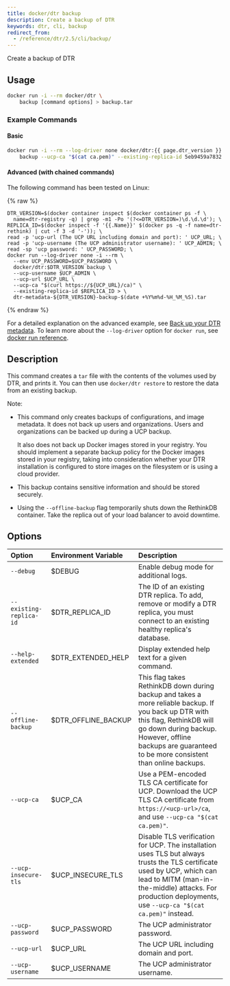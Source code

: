 ```yaml
---
title: docker/dtr backup
description: Create a backup of DTR
keywords: dtr, cli, backup
redirect_from:                                                                                                               
  - /reference/dtr/2.5/cli/backup/  
---
```


Create a backup of DTR

## Usage

```bash
docker run -i --rm docker/dtr \
    backup [command options] > backup.tar
```

### Example Commands

#### Basic

```bash 
docker run -i --rm --log-driver none docker/dtr:{{ page.dtr_version }} \
    backup --ucp-ca "$(cat ca.pem)" --existing-replica-id 5eb9459a7832 > backup.tar
```

#### Advanced (with chained commands)

The following command has been tested on Linux:

{% raw %}
```none
DTR_VERSION=$(docker container inspect $(docker container ps -f \
  name=dtr-registry -q) | grep -m1 -Po '(?<=DTR_VERSION=)\d.\d.\d'); \
REPLICA_ID=$(docker inspect -f '{{.Name}}' $(docker ps -q -f name=dtr-rethink) | cut -f 3 -d '-')); \
read -p 'ucp-url (The UCP URL including domain and port): ' UCP_URL; \
read -p 'ucp-username (The UCP administrator username): ' UCP_ADMIN; \
read -sp 'ucp password: ' UCP_PASSWORD; \
docker run --log-driver none -i --rm \
  --env UCP_PASSWORD=$UCP_PASSWORD \
  docker/dtr:$DTR_VERSION backup \
  --ucp-username $UCP_ADMIN \
  --ucp-url $UCP_URL \
  --ucp-ca "$(curl https://${UCP_URL}/ca)" \
  --existing-replica-id $REPLICA_ID > \
  dtr-metadata-${DTR_VERSION}-backup-$(date +%Y%m%d-%H_%M_%S).tar
```
{% endraw %}

For a detailed explanation on the advanced example, see 
[Back up your DTR metadata](/ee/dtr/admin/disaster-recovery/create-a-backup/#back-up-dtr-metadata).
To learn more about the `--log-driver` option for `docker run`, see [docker run reference](/engine/reference/run/#logging-drivers---log-driver). 

## Description

This command creates a `tar` file with the contents of the volumes used by
DTR, and prints it. You can then use `docker/dtr restore` to restore the data
from an existing backup.


Note:

  * This command only creates backups of configurations, and image metadata.
    It does not back up users and organizations. Users and organizations can be
    backed up during a UCP backup.

    It also does not back up Docker images stored in your registry.
    You should implement a separate backup policy for the Docker images stored
    in your registry, taking into consideration whether your DTR installation is
    configured to store images on the filesystem or is using a cloud provider.

  * This backup contains sensitive information and should be
    stored securely.

  * Using the `--offline-backup` flag temporarily shuts down the RethinkDB container. 
    Take the replica out of your load balancer to avoid downtime.


## Options

| Option                        | Environment Variable      | Description                                                                          |
|:------------------------------|:--------------------------|:-------------------------------------------------------------------------------------|
| `--debug` | $DEBUG | Enable debug mode for additional logs. |
| `--existing-replica-id` | $DTR_REPLICA_ID | The ID of an existing DTR replica. To add, remove or modify a DTR replica, you must connect to an existing healthy replica's database. |
| `--help-extended` | $DTR_EXTENDED_HELP | Display extended help text for a given command. |
| `--offline-backup` | $DTR_OFFLINE_BACKUP | This flag takes RethinkDB down during backup and takes a more reliable backup. If you back up DTR with this flag, RethinkDB will go down during backup. However, offline backups are guaranteed to be more consistent than online backups. |
| `--ucp-ca` | $UCP_CA | Use a PEM-encoded TLS CA certificate for UCP. Download the UCP TLS CA certificate from `https://<ucp-url>/ca`, and  use `--ucp-ca "$(cat ca.pem)"`. |
| `--ucp-insecure-tls` | $UCP_INSECURE_TLS | Disable TLS verification for UCP. The installation uses TLS but always trusts the TLS certificate used by UCP, which can lead to MITM (man-in-the-middle) attacks.  For production deployments, use `--ucp-ca "$(cat ca.pem)"` instead. |
| `--ucp-password` | $UCP_PASSWORD | The UCP administrator password. |
| `--ucp-url` | $UCP_URL | The UCP URL including domain and port. |
| `--ucp-username` | $UCP_USERNAME | The UCP administrator username. |

